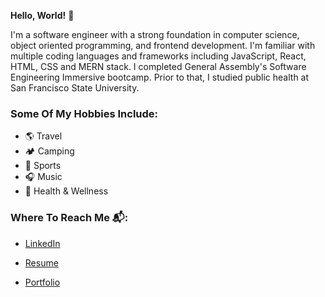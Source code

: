 
**Hello, World!** 👋

I'm a software engineer with a strong foundation in computer science, object oriented programming, and frontend development. I'm familiar with multiple coding languages and frameworks including JavaScript, React, HTML, CSS and MERN stack. I completed General Assembly's Software Engineering Immersive bootcamp. Prior to that, I studied public health at San Francisco State University.

### Some Of My Hobbies Include: 

- 🌎 Travel
- 🏕 Camping
- 🏀 Sports
- 🎧 Music
- 🍃 Health & Wellness 






### Where To Reach Me 📬: 

- [LinkedIn](https://www.linkedin.com/in/alexandra-vera)

- [Resume](https://drive.google.com/file/d/1MIHJObzkhm2NYNf87t1BKgH6r6R3djAc/view?usp=sharing)

- [Portfolio](https://alexvera1.github.io)


<!---
alexvera1/alexvera1 is a ✨ special ✨ repository because its `README.md` (this file) appears on your GitHub profile.
You can click the Preview link to take a look at your changes.
--->
